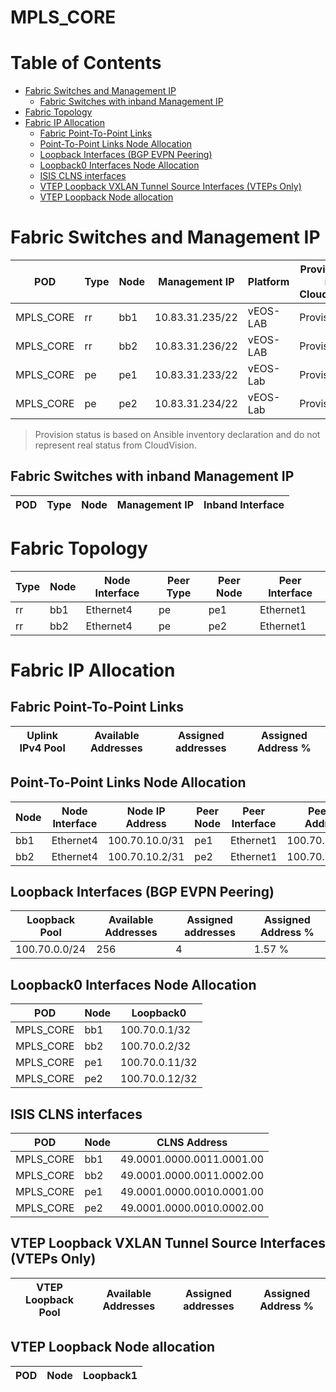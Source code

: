 # MPLS_CORE

# Table of Contents

- [Fabric Switches and Management IP](#fabric-switches-and-management-ip)
  - [Fabric Switches with inband Management IP](#fabric-switches-with-inband-management-ip)
- [Fabric Topology](#fabric-topology)
- [Fabric IP Allocation](#fabric-ip-allocation)
  - [Fabric Point-To-Point Links](#fabric-point-to-point-links)
  - [Point-To-Point Links Node Allocation](#point-to-point-links-node-allocation)
  - [Loopback Interfaces (BGP EVPN Peering)](#loopback-interfaces-bgp-evpn-peering)
  - [Loopback0 Interfaces Node Allocation](#loopback0-interfaces-node-allocation)
  - [ISIS CLNS interfaces](#isis-clns-interfaces)
  - [VTEP Loopback VXLAN Tunnel Source Interfaces (VTEPs Only)](#vtep-loopback-vxlan-tunnel-source-interfaces-vteps-only)
  - [VTEP Loopback Node allocation](#vtep-loopback-node-allocation)

# Fabric Switches and Management IP

| POD | Type | Node | Management IP | Platform | Provisioned in CloudVision |
| --- | ---- | ---- | ------------- | -------- | -------------------------- |
| MPLS_CORE | rr | bb1 | 10.83.31.235/22 | vEOS-LAB | Provisioned |
| MPLS_CORE | rr | bb2 | 10.83.31.236/22 | vEOS-LAB | Provisioned |
| MPLS_CORE | pe | pe1 | 10.83.31.233/22 | vEOS-Lab | Provisioned |
| MPLS_CORE | pe | pe2 | 10.83.31.234/22 | vEOS-Lab | Provisioned |

> Provision status is based on Ansible inventory declaration and do not represent real status from CloudVision.

## Fabric Switches with inband Management IP
| POD | Type | Node | Management IP | Inband Interface |
| --- | ---- | ---- | ------------- | ---------------- |

# Fabric Topology

| Type | Node | Node Interface | Peer Type | Peer Node | Peer Interface |
| ---- | ---- | -------------- | --------- | ----------| -------------- |
| rr | bb1 | Ethernet4 | pe | pe1 | Ethernet1 |
| rr | bb2 | Ethernet4 | pe | pe2 | Ethernet1 |

# Fabric IP Allocation

## Fabric Point-To-Point Links

| Uplink IPv4 Pool | Available Addresses | Assigned addresses | Assigned Address % |
| ---------------- | ------------------- | ------------------ | ------------------ |

## Point-To-Point Links Node Allocation

| Node | Node Interface | Node IP Address | Peer Node | Peer Interface | Peer IP Address |
| ---- | -------------- | --------------- | --------- | -------------- | --------------- |
| bb1 | Ethernet4 | 100.70.10.0/31 | pe1 | Ethernet1 | 100.70.10.1/31 |
| bb2 | Ethernet4 | 100.70.10.2/31 | pe2 | Ethernet1 | 100.70.10.3/31 |

## Loopback Interfaces (BGP EVPN Peering)

| Loopback Pool | Available Addresses | Assigned addresses | Assigned Address % |
| ------------- | ------------------- | ------------------ | ------------------ |
| 100.70.0.0/24 | 256 | 4 | 1.57 % |

## Loopback0 Interfaces Node Allocation

| POD | Node | Loopback0 |
| --- | ---- | --------- |
| MPLS_CORE | bb1 | 100.70.0.1/32 |
| MPLS_CORE | bb2 | 100.70.0.2/32 |
| MPLS_CORE | pe1 | 100.70.0.11/32 |
| MPLS_CORE | pe2 | 100.70.0.12/32 |

## ISIS CLNS interfaces

| POD | Node | CLNS Address |
| --- | ---- | ------------ |
| MPLS_CORE | bb1 | 49.0001.0000.0011.0001.00 |
| MPLS_CORE | bb2 | 49.0001.0000.0011.0002.00 |
| MPLS_CORE | pe1 | 49.0001.0000.0010.0001.00 |
| MPLS_CORE | pe2 | 49.0001.0000.0010.0002.00 |

## VTEP Loopback VXLAN Tunnel Source Interfaces (VTEPs Only)

| VTEP Loopback Pool | Available Addresses | Assigned addresses | Assigned Address % |
| --------------------- | ------------------- | ------------------ | ------------------ |

## VTEP Loopback Node allocation

| POD | Node | Loopback1 |
| --- | ---- | --------- |
